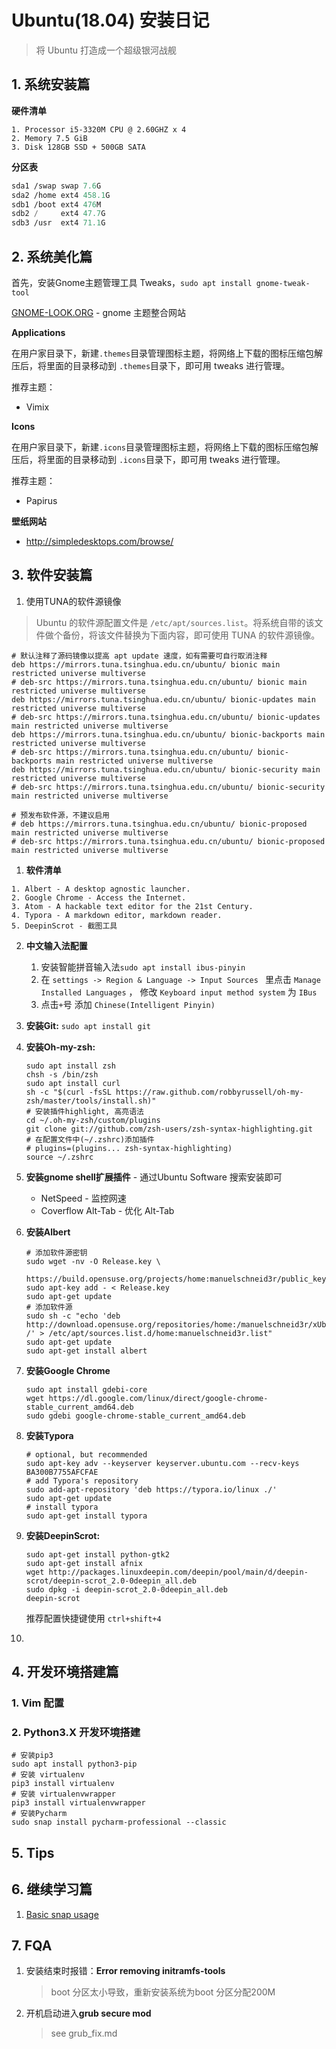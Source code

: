 # Ubuntu(18.04) 安装日记

> 将 Ubuntu 打造成一个超级银河战舰



## 1. 系统安装篇

**硬件清单**

```
1. Processor i5-3320M CPU @ 2.60GHZ x 4
2. Memory 7.5 GiB
3. Disk 128GB SSD + 500GB SATA
```

**分区表**

```scheme
sda1 /swap swap 7.6G
sda2 /home ext4 458.1G
sdb1 /boot ext4 476M
sdb2 /     ext4 47.7G
sdb3 /usr  ext4 71.1G
```



## 2. 系统美化篇

首先，安装Gnome主题管理工具 Tweaks，`sudo apt install gnome-tweak-tool`

[GNOME-LOOK.ORG](https://www.gnome-look.org) - gnome 主题整合网站

**Applications**

在用户家目录下，新建`.themes`目录管理图标主题，将网络上下载的图标压缩包解压后，将里面的目录移动到 `.themes`目录下，即可用 tweaks 进行管理。

推荐主题：

- Vimix



**Icons**

在用户家目录下，新建`.icons`目录管理图标主题，将网络上下载的图标压缩包解压后，将里面的目录移动到 `.icons`目录下，即可用 tweaks 进行管理。

推荐主题：

- Papirus



**壁纸网站**

- http://simpledesktops.com/browse/



## 3. 软件安装篇

1. 使用TUNA的软件源镜像

> Ubuntu 的软件源配置文件是 `/etc/apt/sources.list`。将系统自带的该文件做个备份，将该文件替换为下面内容，即可使用 TUNA 的软件源镜像。

```
# 默认注释了源码镜像以提高 apt update 速度，如有需要可自行取消注释
deb https://mirrors.tuna.tsinghua.edu.cn/ubuntu/ bionic main restricted universe multiverse
# deb-src https://mirrors.tuna.tsinghua.edu.cn/ubuntu/ bionic main restricted universe multiverse
deb https://mirrors.tuna.tsinghua.edu.cn/ubuntu/ bionic-updates main restricted universe multiverse
# deb-src https://mirrors.tuna.tsinghua.edu.cn/ubuntu/ bionic-updates main restricted universe multiverse
deb https://mirrors.tuna.tsinghua.edu.cn/ubuntu/ bionic-backports main restricted universe multiverse
# deb-src https://mirrors.tuna.tsinghua.edu.cn/ubuntu/ bionic-backports main restricted universe multiverse
deb https://mirrors.tuna.tsinghua.edu.cn/ubuntu/ bionic-security main restricted universe multiverse
# deb-src https://mirrors.tuna.tsinghua.edu.cn/ubuntu/ bionic-security main restricted universe multiverse

# 预发布软件源，不建议启用
# deb https://mirrors.tuna.tsinghua.edu.cn/ubuntu/ bionic-proposed main restricted universe multiverse
# deb-src https://mirrors.tuna.tsinghua.edu.cn/ubuntu/ bionic-proposed main restricted universe multiverse
```

1. **软件清单**

```
1. Albert - A desktop agnostic launcher.
2. Google Chrome - Access the Internet.
3. Atom - A hackable text editor for the 21st Century.
4. Typora - A markdown editor, markdown reader.
5. DeepinScrot - 截图工具
```

2. **中文输入法配置**
   1. 安装智能拼音输入法`sudo apt install ibus-pinyin`
   2. 在 `settings -> Region & Language -> Input Sources ` 里点击 `Manage Installed Languages` ， 修改 `Keyboard input method system` 为 `IBus`
   3. 点击`+`号 添加 `Chinese(Intelligent Pinyin)` 

3. **安装Git:** `sudo apt install git`

4. **安装Oh-my-zsh:** 

   ```shell
   sudo apt install zsh
   chsh -s /bin/zsh
   sudo apt install curl
   sh -c "$(curl -fsSL https://raw.github.com/robbyrussell/oh-my-zsh/master/tools/install.sh)"
   # 安装插件highlight, 高亮语法
   cd ~/.oh-my-zsh/custom/plugins
   git clone git://github.com/zsh-users/zsh-syntax-highlighting.git
   # 在配置文件中(~/.zshrc)添加插件
   # plugins=(plugins... zsh-syntax-highlighting)
   source ~/.zshrc
   ```

5. **安装gnome shell扩展插件**  - 通过Ubuntu Software 搜索安装即可

   - NetSpeed - 监控网速
   - Coverflow Alt-Tab - 优化 Alt-Tab

6. **安装Albert**

   ```shell
   # 添加软件源密钥
   sudo wget -nv -O Release.key \
     https://build.opensuse.org/projects/home:manuelschneid3r/public_key
   sudo apt-key add - < Release.key
   sudo apt-get update
   # 添加软件源
   sudo sh -c "echo 'deb http://download.opensuse.org/repositories/home:/manuelschneid3r/xUbuntu_18.04/ /' > /etc/apt/sources.list.d/home:manuelschneid3r.list"
   sudo apt-get update
   sudo apt-get install albert
   ```

7. **安装Google Chrome**

   ```shell
   sudo apt install gdebi-core
   wget https://dl.google.com/linux/direct/google-chrome-stable_current_amd64.deb
   sudo gdebi google-chrome-stable_current_amd64.deb
   ```

8. **安装Typora**
   ```shell
   # optional, but recommended
   sudo apt-key adv --keyserver keyserver.ubuntu.com --recv-keys BA300B7755AFCFAE
   # add Typora's repository
   sudo add-apt-repository 'deb https://typora.io/linux ./'
   sudo apt-get update
   # install typora
   sudo apt-get install typora
   ```

9. **安装DeepinScrot:**

   ```shell
   sudo apt-get install python-gtk2
   sudo apt-get install afnix
   wget http://packages.linuxdeepin.com/deepin/pool/main/d/deepin-scrot/deepin-scrot_2.0-0deepin_all.deb
   sudo dpkg -i deepin-scrot_2.0-0deepin_all.deb
   deepin-scrot
   ```

   推荐配置快捷键使用 `ctrl+shift+4`

10. 

## 4. 开发环境搭建篇

### 1. Vim 配置

### 2. Python3.X 开发环境搭建

```shell
# 安装pip3
sudo apt install python3-pip
# 安装 virtualenv
pip3 install virtualenv
# 安装 virtualenvwrapper
pip3 install virtualenvwrapper
# 安装Pycharm 
sudo snap install pycharm-professional --classic
```

## 5. Tips



## 6. 继续学习篇

1. [Basic snap usage](basic_snap_usage.md)

## 7. FQA

1. 安装结束时报错：**Error removing initramfs-tools**

   > boot 分区太小导致，重新安装系统为boot 分区分配200M 

2. 开机启动进入**grub secure mod**

   > see grub_fix.md
